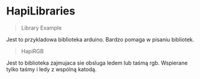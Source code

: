 # HapiLibraries

> Library Example

Jest to przykladowa biblioteka arduino. Bardzo pomaga w pisaniu bibliotek.

> HapiRGB

Jest to biblioteka zajmujaca sie obsluga ledem lub taśmą rgb. Wspierane tylko taśmy i ledy z wspólną katodą.

